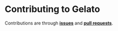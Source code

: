 # Contributing to Gelato

Contributions are through [**issues**](https://github.com/moorara/auth-demo/issues)
and [**pull requests**](https://github.com/moorara/auth-demo/pulls).
